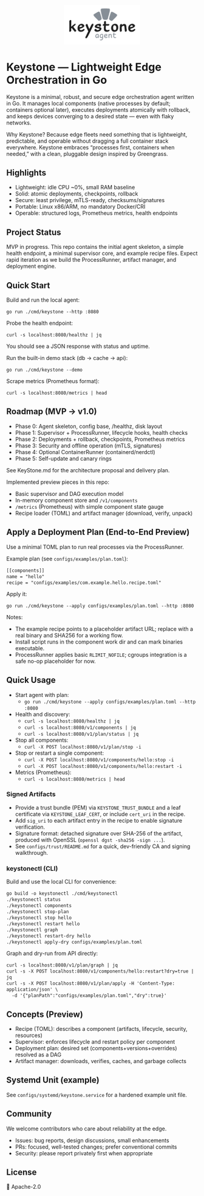 <p align="center">
  <img src="keystone_logo.png" alt="Keystone Logo" width="200"/>
</p>

# Keystone — Lightweight Edge Orchestration in Go

Keystone is a minimal, robust, and secure edge orchestration agent written in Go. It manages local components (native processes by default; containers optional later), executes deployments atomically with rollback, and keeps devices converging to a desired state — even with flaky networks.

Why Keystone? Because edge fleets need something that is lightweight, predictable, and operable without dragging a full container stack everywhere. Keystone embraces “processes first, containers when needed,” with a clean, pluggable design inspired by Greengrass.

## Highlights

- Lightweight: idle CPU ~0%, small RAM baseline
- Solid: atomic deployments, checkpoints, rollback
- Secure: least privilege, mTLS-ready, checksums/signatures
- Portable: Linux x86/ARM, no mandatory Docker/CRI
- Operable: structured logs, Prometheus metrics, health endpoints

## Project Status

MVP in progress. This repo contains the initial agent skeleton, a simple health endpoint, a minimal supervisor core, and example recipe files. Expect rapid iteration as we build the ProcessRunner, artifact manager, and deployment engine.

## Quick Start

Build and run the local agent:

```
go run ./cmd/keystone --http :8080
```

Probe the health endpoint:

```
curl -s localhost:8080/healthz | jq
```

You should see a JSON response with status and uptime.

Run the built-in demo stack (db -> cache -> api):

```
go run ./cmd/keystone --demo
```

Scrape metrics (Prometheus format):

```
curl -s localhost:8080/metrics | head
```

## Roadmap (MVP → v1.0)

- Phase 0: Agent skeleton, config base, /healthz, disk layout
- Phase 1: Supervisor + ProcessRunner, lifecycle hooks, health checks
- Phase 2: Deployments + rollback, checkpoints, Prometheus metrics
- Phase 3: Security and offline operation (mTLS, signatures)
- Phase 4: Optional ContainerRunner (containerd/nerdctl)
- Phase 5: Self-update and canary rings

See KeyStone.md for the architecture proposal and delivery plan.

Implemented preview pieces in this repo:

- Basic supervisor and DAG execution model
- In-memory component store and `/v1/components`
- `/metrics` (Prometheus) with simple component state gauge
- Recipe loader (TOML) and artifact manager (download, verify, unpack)

## Apply a Deployment Plan (End-to-End Preview)

Use a minimal TOML plan to run real processes via the ProcessRunner.

Example plan (see `configs/examples/plan.toml`):

```
[[components]]
name = "hello"
recipe = "configs/examples/com.example.hello.recipe.toml"
```

Apply it:

```
go run ./cmd/keystone --apply configs/examples/plan.toml --http :8080
```

Notes:

- The example recipe points to a placeholder artifact URL; replace with a real binary and SHA256 for a working flow.
- Install script runs in the component work dir and can mark binaries executable.
- ProcessRunner applies basic `RLIMIT_NOFILE`; cgroups integration is a safe no-op placeholder for now.

## Quick Usage

- Start agent with plan:
  - `go run ./cmd/keystone --apply configs/examples/plan.toml --http :8080`
- Health and discovery:
  - `curl -s localhost:8080/healthz | jq`
  - `curl -s localhost:8080/v1/components | jq`
  - `curl -s localhost:8080/v1/plan/status | jq`
- Stop all components:
  - `curl -X POST localhost:8080/v1/plan/stop -i`
- Stop or restart a single component:
  - `curl -X POST localhost:8080/v1/components/hello:stop -i`
  - `curl -X POST localhost:8080/v1/components/hello:restart -i`
- Metrics (Prometheus):
  - `curl -s localhost:8080/metrics | head`

### Signed Artifacts

- Provide a trust bundle (PEM) via `KEYSTONE_TRUST_BUNDLE` and a leaf certificate via `KEYSTONE_LEAF_CERT`, or include `cert_uri` in the recipe.
- Add `sig_uri` to each artifact entry in the recipe to enable signature verification.
- Signature format: detached signature over SHA-256 of the artifact, produced with OpenSSL (`openssl dgst -sha256 -sign ...`).
- See `configs/trust/README.md` for a quick, dev-friendly CA and signing walkthrough.

### keystonectl (CLI)

Build and use the local CLI for convenience:

```
go build -o keystonectl ./cmd/keystonectl
./keystonectl status
./keystonectl components
./keystonectl stop-plan
./keystonectl stop hello
./keystonectl restart hello
./keystonectl graph
./keystonectl restart-dry hello
./keystonectl apply-dry configs/examples/plan.toml
```

Graph and dry-run from API directly:

```
curl -s localhost:8080/v1/plan/graph | jq
curl -s -X POST localhost:8080/v1/components/hello:restart?dry=true | jq
curl -s -X POST localhost:8080/v1/plan/apply -H 'Content-Type: application/json' \
  -d '{"planPath":"configs/examples/plan.toml","dry":true}'
```

## Concepts (Preview)

- Recipe (TOML): describes a component (artifacts, lifecycle, security, resources)
- Supervisor: enforces lifecycle and restart policy per component
- Deployment plan: desired set (components+versions+overrides) resolved as a DAG
- Artifact manager: downloads, verifies, caches, and garbage collects

## Systemd Unit (example)

See `configs/systemd/keystone.service` for a hardened example unit file.

## Community

We welcome contributors who care about reliability at the edge.

- Issues: bug reports, design discussions, small enhancements
- PRs: focused, well-tested changes; prefer conventional commits
- Security: please report privately first when appropriate

## License

📃 Apache-2.0
